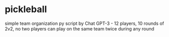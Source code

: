 # pickleball
simple team organization py script by Chat GPT-3 - 12 players, 10 rounds of 2v2, no two players can play on the same team twice during any round
